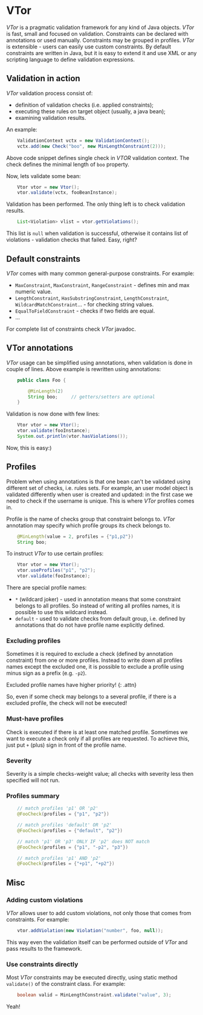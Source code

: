 # VTor

*VTor* is a pragmatic validation framework for any kind of Java objects.
*VTor* is fast, small and focused on validation. Constraints can be
declared with annotations or used manually. Constraints may be grouped
in profiles. *VTor* is extensible - users can easily use custom
constraints. By default constraints are written in Java, but it is easy
to extend it and use XML or any scripting language to define validation
expressions.

## Validation in action

*VTor* validation process consist of:

* definition of validation checks (i.e. applied constraints);
* executing these rules on target object (usually, a java bean);
* examining validation results.

An example:

~~~~~ java
    ValidationContext vctx = new ValidationContext();
    vctx.add(new Check("boo", new MinLengthConstraint(2)));
~~~~~

Above code snippet defines single check in *VTOR* validation context.
The check defines the minimal length of `boo` property.

Now, lets validate some bean:

~~~~~ java
    Vtor vtor = new Vtor();
    vtor.validate(vctx, fooBeanInstance);
~~~~~

Validation has been performed. The only thing left is to check
validation results.

~~~~~ java
    List<Violation> vlist = vtor.getViolations();
~~~~~

This list is `null` when validation is successful, otherwise it contains
list of violations - validation checks that failed. Easy, right?

## Default constraints

*VTor* comes with many common general-purpose constraints. For example:

* `MaxConstraint`, `MaxConstraint`, `RangeConstraint` - defines min and
  max numeric value.
* `LengthConstraint`, `HasSubstringConstraint`, `LengthConstraint`,
  `WildcardMatchConstraint`... - for checking string values.
* `EqualToFieldConstraint` - checks if two fields are equal.
* ...

For complete list of constraints check *VTor* javadoc.

## VTor annotations

*VTor* usage can be simplified using annotations, when validation is
done in couple of lines. Above example is rewritten using annotations:

~~~~~ java
    public class Foo {

    	@MinLength(2)
    	String boo;		// getters/setters are optional
    }
~~~~~

Validation is now done with few lines:

~~~~~ java
	Vtor vtor = new Vtor();
	vtor.validate(fooInstance);
	System.out.println(vtor.hasViolations());
~~~~~

Now, this is easy:)

## Profiles

Problem when using annotations is that one bean can't be validated
using different set of checks, i.e. rules sets. For example, an user
model object is validated differently when user is created and updated:
in the first case we need to check if the username is unique. This is
where *VTor* profiles comes in.

Profile is the name of checks group that constraint belongs to. *VTor*
annotation may specify which profile groups its check belongs to.

~~~~~ java
	@MinLength(value = 2, profiles = {"p1,p2"})
	String boo;
~~~~~

To instruct *VTor* to use certain profiles:

~~~~~ java
	Vtor vtor = new Vtor();
	vtor.useProfiles("p1", "p2");
	vtor.validate(fooInstance);
~~~~~

There are special profile names:

* `*` (wildcard joker) - used in annotation means that some constraint
  belongs to all profiles. So instead of writing all profiles names, it
  is possible to use this wildcard instead.
* `default` - used to validate checks from default group, i.e. defined
  by annotations that do not have profile name explicitly defined.

### Excluding profiles

Sometimes it is required to exclude a check (defined by annotation
constraint) from one or more profiles. Instead to write down all
profiles names except the excluded one, it is possible to exclude a
profile using minus sign as a prefix (e.g. `-p2`).

Excluded profile names have higher priority!
{: .attn}

So, even if some check may belongs to a several profile, if there is a
excluded profile, the check will not be executed!

### Must-have profiles

Check is executed if there is at least one matched profile. Sometimes we
want to execute a check only if all profiles are requested. To achieve
this, just put `+` (plus) sign in front of the profile name.

### Severity

Severity is a simple checks-weight value; all checks with severity less
then specified will not run.

### Profiles summary

~~~~~ java
    // match profiles 'p1' OR 'p2'
    @FooCheck(profiles = {"p1", "p2"})

    // match profiles 'default' OR 'p2'
    @FooCheck(profiles = {"default", "p2"})

    // match 'p1' OR 'p3' ONLY IF 'p2' does NOT match
    @FooCheck(profiles = {"p1", "-p2", "p3"})

    // match profiles 'p1' AND 'p2'
    @FooCheck(profiles = {"+p1", "+p2"})
~~~~~~

## Misc

### Adding custom violations

*VTor* allows user to add custom violations, not only those that comes
from constraints. For example:

~~~~~ java
    vtor.addViolation(new Violation("number", foo, null));
~~~~~

This way even the validation itself can be performed outside of *VTor*
and pass results to the framework.

### Use constraints directly

Most *VTor* constraints may be executed directly, using static method
`validate()` of the constraint class. For example:

~~~~~ java
    boolean valid = MinLengthConstraint.validate("value", 3);
~~~~~

Yeah!